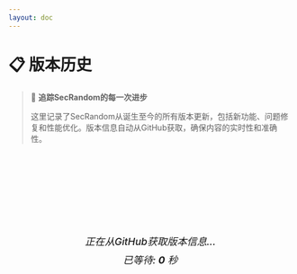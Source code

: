 ```yaml
---
layout: doc
---
```


# 📋 版本历史

<ArticleMetadata />

> 🔄 **追踪SecRandom的每一次进步**
> 
> 这里记录了SecRandom从诞生至今的所有版本更新，包括新功能、问题修复和性能优化。版本信息自动从GitHub获取，确保内容的实时性和准确性。

<div id="loading-status" class="loading-status">
  <div class="loading-spinner"></div>
  <p>正在从GitHub获取版本信息...</p>
  <p class="loading-timer">已等待: <span id="loading-time">0</span> 秒</p>
</div>

<div id="github-releases" class="github-releases" style="display: none;">
  <!-- 版本信息将通过JavaScript动态插入 -->
</div>

<div id="error-status" class="error-status" style="display: none;">
  <p>获取版本信息失败，请稍后再试或检查网络连接。</p>
  <button onclick="fetchGitHubReleases()">重试</button>
</div>

<div id="refresh-container" class="refresh-container" style="display: none;">
  <button onclick="refreshGitHubReleases()" class="refresh-button">
    <span class="refresh-icon">🔄</span> 刷新版本信息
  </button>
</div>

<script>
/**
 * 全局状态管理
 */
const ChangelogState = {
  loadingTimer: null,
  isInitialized: false,
  retryCount: 0,
  maxRetries: 3
}

/**
 * DOM元素缓存
 */
const Elements = {
  loadingStatus: null,
  githubReleases: null,
  errorStatus: null,
  refreshContainer: null,
  loadingTime: null,
  refreshButton: null,
  refreshIcon: null
}

/**
 * 初始化DOM元素引用
 */
function initializeElements() {
  Elements.loadingStatus = document.getElementById('loading-status')
  Elements.githubReleases = document.getElementById('github-releases')
  Elements.errorStatus = document.getElementById('error-status')
  Elements.refreshContainer = document.getElementById('refresh-container')
  Elements.loadingTime = document.getElementById('loading-time')
  Elements.refreshButton = document.querySelector('.refresh-button')
  Elements.refreshIcon = document.querySelector('.refresh-icon')
  
  // 验证关键元素是否存在
  if (!Elements.loadingStatus || !Elements.githubReleases || !Elements.errorStatus) {
    console.error('关键DOM元素缺失，页面可能无法正常工作')
    return false
  }
  
  return true
}

/**
 * 获取GitHub Releases数据 - 修复DOM元素问题
 */
async function fetchGitHubReleases() {
  console.log('🚀 开始获取GitHub Releases数据...')
  
  // 等待DOM完全加载
  await new Promise(resolve => {
    if (document.readyState === 'loading') {
      document.addEventListener('DOMContentLoaded', resolve)
    } else {
      resolve()
    }
  })
  
  try {
    // 查找DOM元素，支持VitePress环境
    const loadingEl = document.getElementById('loading-status') || 
                     document.querySelector('.loading-status') ||
                     document.querySelector('[id="loading-status"]')
    
    const releasesEl = document.getElementById('github-releases') || 
                       document.querySelector('.github-releases') ||
                       document.querySelector('[id="github-releases"]')
    
    const errorEl = document.getElementById('error-status') || 
                    document.querySelector('.error-status') ||
                    document.querySelector('[id="error-status"]')
    
    // 创建缺失的元素
    const container = document.querySelector('.vp-doc') || document.body
    
    if (!loadingEl) {
      const loadingDiv = document.createElement('div')
      loadingDiv.id = 'loading-status'
      loadingDiv.className = 'loading-status'
      loadingDiv.innerHTML = `
        <div class="loading-spinner"></div>
        <p>正在从GitHub获取版本信息...</p>
        <p class="loading-timer">已等待: <span id="loading-time">0</span> 秒</p>
      `
      container.appendChild(loadingDiv)
    }
    
    if (!releasesEl) {
      const releasesDiv = document.createElement('div')
      releasesDiv.id = 'github-releases'
      releasesDiv.className = 'github-releases'
      container.appendChild(releasesDiv)
    }
    
    if (!errorEl) {
      const errorDiv = document.createElement('div')
      errorDiv.id = 'error-status'
      errorDiv.className = 'error-status'
      errorDiv.style.display = 'none'
      errorDiv.innerHTML = `
        <p>获取版本信息失败，请稍后再试或检查网络连接。</p>
        <button onclick="fetchGitHubReleases()">重试</button>
      `
      container.appendChild(errorDiv)
    }
    
    // 重新获取元素引用
    const finalLoadingEl = document.getElementById('loading-status')
    const finalReleasesEl = document.getElementById('github-releases')
    const finalErrorEl = document.getElementById('error-status')
    
    // 显示加载状态
    if (finalLoadingEl) finalLoadingEl.style.display = 'block'
    if (finalReleasesEl) finalReleasesEl.style.display = 'none'
    if (finalErrorEl) finalErrorEl.style.display = 'none'
    
    // 启动计时器
    startLoadingTimer()
    
    // 添加更短的超时控制（10秒）
    const controller = new AbortController()
    const timeoutId = setTimeout(() => {
      controller.abort()
      console.warn('⏰ 请求超时（10秒），中止请求')
    }, 10000)
    
    // 发起请求 - 使用更简单的fetch
    console.log('🌐 正在请求GitHub API...')
    const response = await fetch('https://api.github.com/repos/SECTL/SecRandom/releases', {
      signal: controller.signal,
      method: 'GET',
      headers: {
        'Accept': 'application/vnd.github.v3+json',
        'User-Agent': 'SecRandom-Changelog'
      }
    })
    
    clearTimeout(timeoutId)
    
    console.log('📡 响应状态:', response.status, response.statusText)
    
    if (!response.ok) {
      throw new Error(`HTTP ${response.status}: ${response.statusText}`)
    }
    
    const releases = await response.json()
    console.log('✅ 成功获取', releases.length, '个版本')
    
    // 立即显示版本信息
    if (releases.length === 0) {
      releasesEl.innerHTML = '<div class="empty-releases"><p>暂无版本信息</p></div>'
    } else {
      const releasesHTML = generateSimpleReleasesHTML(releases)
      releasesEl.innerHTML = releasesHTML
    }
    
    loadingEl.style.display = 'none'
    releasesEl.style.display = 'block'
    
    // 显示刷新按钮
    const refreshBtn = document.getElementById('refresh-container') || 
                      document.querySelector('.refresh-container')
    if (refreshBtn) {
      refreshBtn.style.display = 'block'
    }
    
  } catch (error) {
    console.error('❌ 请求失败:', error)
    
    let errorMessage = '获取版本信息失败'
    
    if (error.name === 'AbortError') {
      errorMessage = '请求超时，请检查网络连接'
    } else if (error.message.includes('Failed to fetch')) {
      errorMessage = '网络连接失败，请检查网络设置'
    } else if (error.message.includes('HTTP 403')) {
      errorMessage = 'API访问受限'
    } else if (error.message.includes('HTTP 404')) {
      errorMessage = '仓库不存在'
    } else {
      errorMessage = error.message || '未知错误'
    }
    
    // 显示错误
    const loadingEl = document.getElementById('loading-status') || 
                     document.querySelector('.loading-status')
    const errorEl = document.getElementById('error-status') || 
                   document.querySelector('.error-status')
    
    if (loadingEl) loadingEl.style.display = 'none'
    if (errorEl) {
      errorEl.style.display = 'block'
      const p = errorEl.querySelector('p')
      if (p) p.textContent = errorMessage
    }
  } finally {
    stopLoadingTimer()
  }
}

/**
 * 显示加载状态
 */
function showLoadingState() {
  if (!Elements.loadingStatus || !Elements.githubReleases || !Elements.errorStatus) {
    return
  }
  
  Elements.loadingStatus.style.display = 'block'
  Elements.githubReleases.style.display = 'none'
  Elements.errorStatus.style.display = 'none'
  
  // 重置计时器显示
  if (Elements.loadingTime) {
    Elements.loadingTime.textContent = '0'
  }
  
  // 移除之前的警告信息
  removeWarningMessage()
}

/**
 * 显示错误状态
 */
function showError(message) {
  if (!Elements.loadingStatus || !Elements.githubReleases || !Elements.errorStatus) {
    return
  }
  
  Elements.loadingStatus.style.display = 'none'
  Elements.githubReleases.style.display = 'none'
  Elements.errorStatus.style.display = 'block'
  
  const errorParagraph = Elements.errorStatus.querySelector('p')
  if (errorParagraph) {
    errorParagraph.textContent = message
  }
}

/**
 * 显示版本信息
 */
function showReleases() {
  if (!Elements.loadingStatus || !Elements.githubReleases) {
    return
  }
  
  Elements.loadingStatus.style.display = 'none'
  Elements.githubReleases.style.display = 'block'
  
  // 显示刷新按钮
  if (Elements.refreshContainer) {
    Elements.refreshContainer.style.display = 'block'
  }
}

/**
 * 处理并显示版本数据
 */
async function displayReleases(releases) {
  if (!Elements.githubReleases) {
    return
  }
  
  if (!releases || releases.length === 0) {
    Elements.githubReleases.innerHTML = '<div class="empty-releases"><p>暂无版本信息</p></div>'
    showReleases()
    return
  }
  
  try {
    // 生成版本信息HTML
    const releasesHTML = generateReleasesHTML(releases)
    Elements.githubReleases.innerHTML = releasesHTML
    
    showReleases()
    console.log('✅ 版本信息显示成功')
    
  } catch (error) {
    console.error('❌ 生成版本信息HTML失败:', error)
    showError('版本信息处理失败，请刷新页面重试')
  }
}

/**
 * 生成版本信息HTML
 */
function generateReleasesHTML(releases) {
  let html = '<div class="version-markdown">'
  
  releases.forEach((release, index) => {
    const isLatest = index === 0
    const isBeta = release.tag_name.includes('beta') || release.tag_name.includes('alpha')
    const versionType = isBeta ? '测试版' : '稳定版'
    const latestBadge = isLatest ? '<span class="latest-badge">[最新]</span>' : ''
    
    // 解析发布日期
    const publishDate = new Date(release.published_at).toLocaleDateString('zh-CN', {
      year: 'numeric',
      month: 'long',
      day: 'numeric'
    })
    
    // 解析更新日志
    const changelog = release.body ? parseChangelog(release.body) : ['暂无更新日志']
    
    html += `
      <div class="release-item">
        <h3>${release.tag_name} ${latestBadge}</h3>
        <div class="release-meta">
          <p><strong>发布日期：</strong>${publishDate}</p>
          <p><strong>版本类型：</strong>${versionType}</p>
        </div>
        <div class="release-changelog">
          <h4>📝 更新日志</h4>
          <div class="markdown-content">
            ${renderMarkdown(release.body || '暂无更新日志')}
          </div>
        </div>
        <div class="release-links">
          <h4>🔗 相关链接</h4>
          <ul>
            <li><a href="${release.html_url}" target="_blank" rel="noopener noreferrer">GitHub Tag</a></li>
            ${release.assets && release.assets.length > 0 
              ? `<li><a href="${release.assets[0].browser_download_url}" target="_blank" rel="noopener noreferrer">下载 ${release.tag_name}</a></li>` 
              : ''}
          </ul>
        </div>
      </div>
      ${index < releases.length - 1 ? '<hr class="release-divider">' : ''}
    `
  })
  
  html += '</div>'
  return html
}

/**
 * 处理发布说明，去除后半部分特定内容并以Markdown样式显示
 */
function processReleaseNotes(body, isFull = false, truncatedLength = 200) {
  if (!body) return '<p>暂无更新说明</p>'
  
  if (isFull) {
    // 显示完整内容
    return renderMarkdown(body.trim())
  }
  
  // 查找各种分隔符
  const separators = [
    'full changelog:',  // GitHub标准格式
    'full changelog',   // 无冒号版本
    '---',              // 分隔线
    '## 下载',          // 中文下载标题
    '**下载**',         // 加粗下载
    '### 下载',         // 三级标题下载
    '**下载链接**',     // 下载链接
    '| 平台',           // 平台表格
    '**sha256**',       // 校验值
    '**sha256 校验**',  // 校验值中文
    '**国内下载**',     // 国内下载
    '**国内 下载链接**' // 国内下载链接
  ]
  
  let content = body.toLowerCase()
  let originalContent = body
  
  for (const separator of separators) {
    const index = content.indexOf(separator.toLowerCase())
    if (index !== -1) {
      originalContent = body.substring(0, index).trim()
      break
    }
  }
  
  // 简洁版本，限制长度
  if (originalContent.length > truncatedLength) {
    return {
      truncated: renderMarkdown(originalContent.substring(0, truncatedLength).trim() + '...'),
      full: renderMarkdown(originalContent.trim()),
      hasMore: true
    }
  }
  
  return {
    truncated: renderMarkdown(originalContent.trim()),
    full: renderMarkdown(originalContent.trim()),
    hasMore: false
  }
}

/**
 * 简单Markdown渲染器
 */
function renderMarkdown(text) {
  if (!text) return ''
  
  return text
    // 标题
    .replace(/^### (.*$)/gim, '<h4>$1</h4>')
    .replace(/^## (.*$)/gim, '<h3>$1</h3>')
    .replace(/^# (.*$)/gim, '<h2>$1</h2>')
    // 粗体
    .replace(/\*\*(.*?)\*\*/g, '<strong>$1</strong>')
    .replace(/__(.*?)__/g, '<strong>$1</strong>')
    // 斜体
    .replace(/\*(.*?)\*/g, '<em>$1</em>')
    .replace(/_(.*?)_/g, '<em>$1</em>')
    // 代码
    .replace(/`([^`]+)`/g, '<code>$1</code>')
    // 列表
    .replace(/^\s*-\s+(.*)$/gim, '<li>$1</li>')
    .replace(/^\s*\*\s+(.*)$/gim, '<li>$1</li>')
    .replace(/^\s*\+\s+(.*)$/gim, '<li>$1</li>')
    // 将连续列表项包装在ul中
    .replace(/(<li>.*<\/li>)(\s*<li>.*<\/li>)*/g, '<ul>$&</ul>')
    // 链接
    .replace(/\[([^\]]+)\]\(([^)]+)\)/g, '<a href="$2" target="_blank" rel="noopener">$1</a>')
    // 换行
    .replace(/\n\n/g, '</p><p>')
    .replace(/\n/g, '<br>')
    // 包装段落
    .replace(/^(<[^>]+>.*<\/[^>]+>|<[^>]+\/>)$/g, '$1')
    .replace(/^([^<].*[^>])$/g, '<p>$1</p>')
    .replace(/<p><p>/g, '<p>')
    .replace(/<\/p><\/p>/g, '</p>')
}

/**
 * 生成简化版本信息HTML（用于快速显示）
 */
function generateSimpleReleasesHTML(releases) {
  let html = '<div class="version-markdown">'
  
  releases.forEach((release, index) => {
    const isLatest = index === 0
    const isBeta = release.tag_name.includes('beta') || release.tag_name.includes('alpha')
    const versionType = isBeta ? '测试版' : '稳定版'
    const latestBadge = isLatest ? '<span class="latest-badge">[最新]</span>' : ''
    const anchorId = release.tag_name.replace(/[^a-zA-Z0-9]/g, '-').toLowerCase()
    
    // 解析发布日期
    const publishDate = new Date(release.published_at).toLocaleDateString('zh-CN', {
      year: 'numeric',
      month: '2-digit',
      day: '2-digit'
    })
    
    // 处理发布说明
    const notesData = processReleaseNotes(release.body)
    
    html += `
      <div class="release-item" id="${anchorId}">
        <h3 id="version-${anchorId}">${release.tag_name} ${latestBadge}</h3>
        <div class="release-meta">
          <p><strong>发布日期：</strong>${publishDate}</p>
          <p><strong>版本类型：</strong>${versionType}</p>
        </div>
        <div class="release-changelog">
          <h4>📝 更新日志</h4>
          <div class="markdown-content release-body" id="release-body-${index}">
            <div id="release-truncated-${index}">${notesData.truncated}</div>
            <div id="release-full-${index}" style="display: none;">${notesData.full}</div>
          </div>
        </div>
        ${notesData.hasMore ? `
          <button class="expand-btn" id="expand-btn-${index}" onclick="toggleReleaseDetails(${index})">
            展开
          </button>
        ` : ''}
      </div>
      ${index < releases.length - 1 ? '<hr class="release-divider">' : ''}
    `
  })
  
  html += '</div>'
  return html
}

/**
 * HTML转义函数
 */
function escapeHtml(text) {
  const div = document.createElement('div')
  div.textContent = text
  return div.innerHTML
}

/**
 * 解析更新日志
 */
function parseChangelog(body) {
  if (!body || typeof body !== 'string') {
    return ['暂无更新日志']
  }
  
  const lines = body.split('\n')
  const changelog = []
  
  for (let i = 0; i < lines.length; i++) {
    const line = lines[i]
    const trimmed = line.trim()
    
    // 跳过标题行
    if (trimmed && !trimmed.startsWith('#')) {
      // 移除Markdown链接格式，保留纯文本
      const regex = /\[([^\]]+)\]\([^)]+\)/g
      const cleanLine = trimmed.replace(regex, '$1')
      
      // 处理列表项
      if (cleanLine.startsWith('-') || cleanLine.startsWith('*')) {
        const item = cleanLine.substring(1).trim()
        if (item) {
          changelog.push(item)
        }
      } else if (cleanLine) {
        changelog.push(cleanLine)
      }
    }
  }
  
  return changelog.length > 0 ? changelog : ['暂无更新日志']
}

/**
 * 刷新GitHub版本信息
 */
async function refreshGitHubReleases() {
  console.log('🔄 用户手动刷新版本信息')
  
  if (!ChangelogState.isInitialized) {
    if (!initializeElements()) {
      return
    }
    ChangelogState.isInitialized = true
  }
  
  // 更新刷新按钮状态
  if (Elements.refreshButton && Elements.refreshIcon) {
    Elements.refreshButton.disabled = true
    Elements.refreshIcon.style.animation = 'spin 1s linear infinite'
    Elements.refreshButton.innerHTML = '<span class="refresh-icon">🔄</span> 正在刷新...'
  }
  
  try {
    await fetchGitHubReleases()
    console.log('✅ 刷新成功')
  } catch (error) {
    console.error('❌ 刷新失败:', error)
  } finally {
    // 恢复刷新按钮状态
    if (Elements.refreshButton && Elements.refreshIcon) {
      setTimeout(() => {
        Elements.refreshButton.disabled = false
        Elements.refreshIcon.style.animation = ''
        Elements.refreshButton.innerHTML = '<span class="refresh-icon">🔄</span> 刷新版本信息'
      }, 1000)
    }
  }
}

/**
 * 启动加载计时器 - 修复元素问题
 */
function startLoadingTimer() {
  console.log('⏱️ 启动加载计时器...')

  // 停止现有计时器
  stopLoadingTimer()

  let seconds = 0

  const updateTimer = () => {
    const timeElement = document.getElementById('loading-time') || 
                       document.querySelector('#loading-time')
    
    if (timeElement) {
      timeElement.textContent = seconds
    } else {
      console.log('计时器:', seconds, '秒')
    }
    
    // 每10秒输出一次调试信息
    if (seconds % 10 === 0) {
      console.log(`⏱️ 已等待 ${seconds} 秒`)
    }
    
    // 超过60秒显示警告
    if (seconds >= 60) {
      showWarningMessage()
    }
    
    // 超过120秒显示更严重的警告
    if (seconds >= 120) {
      showCriticalWarning()
    }
    
    seconds++
  }
  
  // 立即更新一次
  updateTimer()
  
  // 启动定时器
  ChangelogState.loadingTimer = setInterval(updateTimer, 1000)
  console.log('✅ 计时器启动成功，ID:', ChangelogState.loadingTimer)
}

/**
 * 切换发布详情显示/隐藏
 */
if (typeof window !== 'undefined') {
  window.toggleReleaseDetails = function(index) {
    const truncated = document.getElementById(`release-truncated-${index}`)
    const full = document.getElementById(`release-full-${index}`)
    const btn = document.getElementById(`expand-btn-${index}`)
    
    if (!truncated || !full || !btn) return
    
    if (full.style.display === 'none') {
      // 展开：隐藏截断内容，显示完整内容
      truncated.style.display = 'none'
      full.style.display = 'block'
      btn.textContent = '收起'
    } else {
      // 收起：显示截断内容，隐藏完整内容
      truncated.style.display = 'block'
      full.style.display = 'none'
      btn.textContent = '展开详情'
    }
  }
}

/**
 * 停止加载计时器
 */
function stopLoadingTimer() {
  console.log('⏹️ 停止加载计时器...')
  
  if (ChangelogState.loadingTimer) {
    console.log('🗑️ 清除计时器ID:', ChangelogState.loadingTimer)
    clearInterval(ChangelogState.loadingTimer)
    ChangelogState.loadingTimer = null
    console.log('✅ 计时器已停止')
  } else {
    console.log('ℹ️ 没有活动的计时器需要停止')
  }
}

/**
 * 显示警告信息
 */
function showWarningMessage() {
  if (!Elements.loadingStatus) {
    return
  }
  
  // 检查是否已存在警告
  const existingWarning = Elements.loadingStatus.querySelector('.loading-warning')
  if (existingWarning) {
    return
  }
  
  const warning = document.createElement('p')
  warning.className = 'loading-warning'
  warning.textContent = '加载时间较长，请检查网络连接...'
  Elements.loadingStatus.appendChild(warning)
  
  console.log('⚠️ 显示加载警告信息')
}

/**
 * 显示严重警告
 */
function showCriticalWarning() {
  if (!Elements.loadingStatus) {
    return
  }
  
  // 检查是否已存在严重警告
  const existingCriticalWarning = Elements.loadingStatus.querySelector('.loading-critical-warning')
  if (existingCriticalWarning) {
    return
  }
  
  const criticalWarning = document.createElement('p')
  criticalWarning.className = 'loading-critical-warning'
  criticalWarning.textContent = '加载时间过长，建议刷新页面或检查网络设置。'
  Elements.loadingStatus.appendChild(criticalWarning)
  
  console.log('🚨 显示严重加载警告')
}

/**
 * 移除警告信息
 */
function removeWarningMessage() {
  if (!Elements.loadingStatus) {
    return
  }
  
  const warnings = Elements.loadingStatus.querySelectorAll('.loading-warning, .loading-critical-warning')
  warnings.forEach(warning => warning.remove())
}

// 立即启动 - 修复VitePress环境问题
(function() {
  console.log('🔥 启动changelog加载器...')
  
  const startChangelog = async () => {
    try {
      await fetchGitHubReleases()
    } catch (error) {
      console.error('changelog启动失败:', error)
    }
  }
  
  // 等待VitePress渲染完成
  if (typeof window !== 'undefined') {
    if (document.readyState === 'loading') {
      document.addEventListener('DOMContentLoaded', startChangelog)
    } else {
      // 使用setTimeout确保在VitePress渲染后执行
      setTimeout(startChangelog, 100)
    }
  }
})()

/**
 * 页面卸载时清理资源
 */
if (typeof window !== 'undefined') {
  window.addEventListener('beforeunload', () => {
    stopLoadingTimer()
    console.log('🧹 页面卸载，清理资源完成')
  })
}
</script>

<style>
/* 加载状态样式 */
.loading-status {
  text-align: center;
  padding: 3rem 2rem;
  color: var(--vp-c-text-2);
  font-style: italic;
  background: var(--vp-c-bg-soft);
  border-radius: 0.75rem;
  margin: 2rem 0;
  border: 1px solid var(--vp-c-divider);
}

.loading-spinner {
  display: inline-block;
  width: 3rem;
  height: 3rem;
  border: 4px solid var(--vp-c-text-3);
  border-radius: 50%;
  border-top-color: var(--vp-c-brand-1);
  animation: spin 1s linear infinite;
  margin-bottom: 1.5rem;
}

.loading-status p {
  margin: 0.5rem 0;
  font-size: 1.1rem;
  font-weight: 500;
}

.loading-timer {
  font-size: 1rem;
  color: var(--vp-c-text-3);
  margin-top: 1rem;
  font-weight: 600;
}

.loading-timer #loading-time {
  color: var(--vp-c-brand-1);
  font-weight: 700;
  font-size: 1.1rem;
}

.loading-warning {
  color: var(--vp-c-warning-1);
  font-size: 0.95rem;
  margin-top: 1rem;
  font-weight: 600;
  padding: 0.5rem 1rem;
  background: var(--vp-c-warning-soft);
  border-radius: 0.5rem;
  border-left: 4px solid var(--vp-c-warning-1);
}

.loading-critical-warning {
  color: var(--vp-c-danger-1);
  font-size: 1rem;
  margin-top: 1rem;
  font-weight: 700;
  padding: 0.75rem 1rem;
  background: var(--vp-c-danger-soft);
  border-radius: 0.5rem;
  border-left: 4px solid var(--vp-c-danger-1);
}

/* 版本信息容器 */
.github-releases {
  margin-top: 2rem;
}

/* 空状态 */
.empty-releases {
  text-align: center;
  padding: 3rem 2rem;
  color: var(--vp-c-text-2);
  background: var(--vp-c-bg-soft);
  border-radius: 0.75rem;
  border: 1px solid var(--vp-c-divider);
}

/* 版本项目样式 */
.release-item {
  background: var(--vp-c-bg-soft);
  border-radius: 0.75rem;
  padding: 2rem;
  margin-bottom: 2rem;
  border: 1px solid var(--vp-c-divider);
  transition: all 0.3s ease;
}

.release-item:hover {
  box-shadow: 0 4px 12px rgba(0, 0, 0, 0.1);
  transform: translateY(-2px);
}

.release-item h3 {
  color: var(--vp-c-brand-1);
  margin: 0 0 1rem 0;
  font-size: 1.5rem;
  font-weight: 700;
  display: flex;
  align-items: center;
  gap: 0.5rem;
}

.latest-badge {
  background: var(--vp-c-brand-1);
  color: white;
  padding: 0.25rem 0.75rem;
  border-radius: 1rem;
  font-size: 0.75rem;
  font-weight: 600;
  animation: pulse 2s infinite;
}

@keyframes pulse {
  0%, 100% { opacity: 1; }
  50% { opacity: 0.7; }
}

.release-meta {
  display: grid;
  grid-template-columns: repeat(auto-fit, minmax(200px, 1fr));
  gap: 1rem;
  margin-bottom: 1.5rem;
  padding: 1rem;
  background: var(--vp-c-bg);
  border-radius: 0.5rem;
  border: 1px solid var(--vp-c-divider);
}

.release-meta p {
  margin: 0;
  font-size: 0.95rem;
}

.release-meta strong {
  color: var(--vp-c-text-1);
  font-weight: 600;
}

.release-changelog,
.release-links {
  margin-bottom: 1.5rem;
}

.release-changelog h4,
.release-links h4 {
  color: var(--vp-c-text-1);
  margin: 0 0 1rem 0;
  font-size: 1.1rem;
  font-weight: 600;
}

.release-changelog ul,
.release-links ul {
  padding-left: 1.5rem;
  margin: 0;
}

.release-changelog li,
.release-links li {
  margin-bottom: 0.5rem;
  line-height: 1.6;
}

.release-links a {
  color: var(--vp-c-brand-1);
  text-decoration: none;
  transition: color 0.3s ease;
}

.release-links a:hover {
  color: var(--vp-c-brand-2);
  text-decoration: underline;
}

.release-divider {
  border: none;
  height: 1px;
  background: var(--vp-c-divider);
  margin: 2rem 0;
}

/* 展开/收起相关样式 */
.expand-btn {
  margin-top: 0.5rem;
  padding: 0.5rem 1rem;
  background: var(--vp-c-brand-soft);
  color: var(--vp-c-brand-1);
  border: 1px solid var(--vp-c-brand-1);
  border-radius: 0.5rem;
  cursor: pointer;
  font-size: 0.875rem;
  transition: all 0.3s ease;
}

.expand-btn:hover {
  background: var(--vp-c-brand-1);
  color: white;
}

.release-body.collapsed {
  max-height: 120px;
  overflow: hidden;
  position: relative;
}

.release-body.collapsed::after {
  content: '';
  position: absolute;
  bottom: 0;
  left: 0;
  right: 0;
  height: 40px;
  background: linear-gradient(transparent, var(--vp-c-bg-soft));
}

.release-body.expanded {
  max-height: none;
}

/* 错误状态样式 */
.error-status {
  background: var(--vp-c-danger-soft);
  border: 2px solid var(--vp-c-danger-1);
  border-radius: 0.75rem;
  padding: 2rem;
  text-align: center;
  color: var(--vp-c-danger-1);
  margin: 2rem 0;
}

.error-status p {
  margin: 0 0 1rem 0;
  font-size: 1.1rem;
  font-weight: 600;
}

.error-status button {
  margin-top: 1rem;
  padding: 0.75rem 2rem;
  background: var(--vp-c-brand-1);
  color: white;
  border: none;
  border-radius: 0.5rem;
  font-size: 1rem;
  font-weight: 600;
  cursor: pointer;
  transition: all 0.3s ease;
  box-shadow: 0 2px 4px rgba(0, 0, 0, 0.1);
}

.error-status button:hover {
  background: var(--vp-c-brand-2);
  transform: translateY(-1px);
  box-shadow: 0 4px 8px rgba(0, 0, 0, 0.15);
}

/* 刷新按钮容器 */
.refresh-container {
  text-align: center;
  margin: 2rem 0;
}

.refresh-button {
  display: inline-flex;
  align-items: center;
  gap: 0.75rem;
  padding: 1rem 2rem;
  background: var(--vp-c-brand-1);
  color: white;
  border: none;
  border-radius: 0.75rem;
  font-size: 1.1rem;
  font-weight: 600;
  cursor: pointer;
  transition: all 0.3s ease;
  box-shadow: 0 4px 8px rgba(0, 0, 0, 0.15);
}

.refresh-button:hover {
  background: var(--vp-c-brand-2);
  transform: translateY(-2px);
  box-shadow: 0 6px 12px rgba(0, 0, 0, 0.2);
}

.refresh-button:active {
  transform: translateY(0);
  box-shadow: 0 2px 4px rgba(0, 0, 0, 0.1);
}

.refresh-button:disabled {
  opacity: 0.7;
  cursor: not-allowed;
  transform: none;
}

.refresh-icon {
  font-size: 1.3rem;
  display: inline-block;
}

/* 动画效果 */
@keyframes spin {
  0% { transform: rotate(0deg); }
  100% { transform: rotate(360deg); }
}

/* 响应式设计 */
@media (max-width: 768px) {
  .loading-status {
    padding: 2rem 1rem;
  }
  
  .release-item {
    padding: 1.5rem;
  }
  
  .release-meta {
    grid-template-columns: 1fr;
  }
  
  .refresh-button {
    padding: 0.75rem 1.5rem;
    font-size: 1rem;
  }
}

@media (max-width: 480px) {
  .loading-status {
    padding: 1.5rem 1rem;
  }
  
  .release-item {
    padding: 1rem;
  }
  
  .release-item h3 {
    font-size: 1.3rem;
  }
  
  .refresh-button {
    padding: 0.5rem 1rem;
    font-size: 0.9rem;
  }
}

.markdown-content {
  line-height: 1.5;
}

.markdown-content h2 {
  font-size: 1.4em;
  margin: 0.8em 0 0.4em 0;
  color: var(--vp-c-brand-1);
}

.markdown-content h3 {
  font-size: 1.2em;
  margin: 0.6em 0 0.3em 0;
  color: var(--vp-c-text-1);
}

.markdown-content h4 {
  font-size: 1.1em;
  margin: 0.5em 0 0.2em 0;
  color: var(--vp-c-text-1);
}

.markdown-content p {
  margin: 0.3em 0;
}

.markdown-content ul {
  margin: 0.3em 0;
  padding-left: 1.5em;
}

.markdown-content li {
  margin: 0.15em 0;
}

.markdown-content code {
  background: var(--vp-c-bg-soft);
  padding: 2px 6px;
  border-radius: 3px;
  font-family: 'Courier New', monospace;
  font-size: 0.9em;
}

.markdown-content strong {
  font-weight: 600;
}

.markdown-content em {
  font-style: italic;
}

.markdown-content a {
  color: var(--vp-c-brand-1);
  text-decoration: none;
}

.markdown-content a:hover {
  text-decoration: underline;
}
</style>